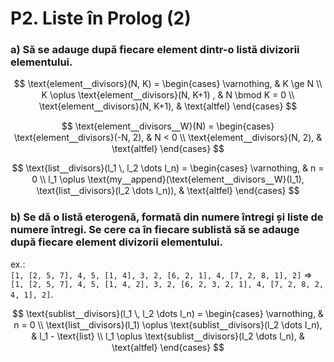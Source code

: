 # P2. Liste în Prolog (2)

### a) Să se adauge după fiecare element dintr-o listă divizorii elementului.

$$
\text{element⎽divisors}(N, K) =
\begin{cases}
    \varnothing, & K \ge N \\
    K \oplus \text{element⎽divisors}(N, K+1) , & N \bmod K = 0 \\
    \text{element⎽divisors}(N, K+1), & \text{altfel}
\end{cases}
$$

$$
\text{element⎽divisors⎽W}(N) =
\begin{cases}
    \text{element⎽divisors}(-N, 2), & N < 0 \\
    \text{element⎽divisors}(N, 2), & \text{altfel}
\end{cases}
$$

$$
\text{list⎽divisors}(l_1 \, l_2 \dots l_n) =
\begin{cases}
    \varnothing, & n = 0 \\
    l_1 \oplus \text{my⎽append}(\text{element⎽divisors⎽W}(l_1), \text{list⎽divisors}(l_2 \dots l_n)), & \text{altfel}
\end{cases}
$$


### b) Se dă o listă eterogenă, formată din numere întregi și liste de numere întregi. Se cere ca în fiecare sublistă să se adauge după fiecare element divizorii elementului.
ex.: \
`[1, [2, 5, 7], 4, 5, [1, 4], 3, 2, [6, 2, 1], 4, [7, 2, 8, 1], 2]` => \
`[1, [2, 5, 7], 4, 5, [1, 4, 2], 3, 2, [6, 2, 3, 2, 1], 4, [7, 2, 8, 2, 4, 1], 2]`.

$$
\text{sublist⎽divisors}(l_1 \, l_2 \dots l_n) =
\begin{cases}
    \varnothing, & n = 0 \\
    \text{list⎽divisors}(l_1) \oplus \text{sublist⎽divisors}(l_2 \dots l_n), & l_1 - \text{list} \\
    l_1 \oplus \text{sublist⎽divisors}(l_2 \dots l_n), & \text{altfel}
\end{cases}
$$
